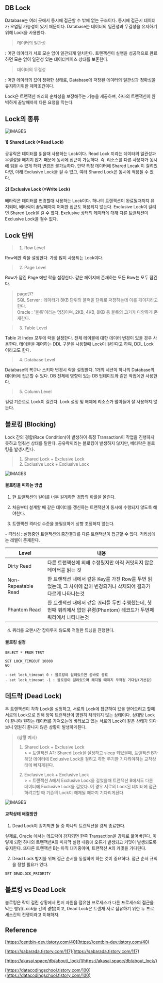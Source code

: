 ## DB Lock

Database는 여러 곳에서 동시에 접근할 수 밖에 없는 구조이다. 동시에 접근시 데이터가 오염될 가능성이 있기 때문이다. Database는 데이터의 일관성과 무결성을 유지하기 위해 Lock을 사용한다.

> 데이터의 일관성

: 어떤 데이터가 서로 모순 없이 일관되게 일치한다. 트랜잭션이 실행을 성공적으로 완료하면 모순 없이 일관성 있는 데이터베이스 상태를 보존한다.

> 데이터의 무결성

: 어떤 데이터의 값이 정확한 상태로, Database에 저장된 데이터의 일관성과 정확성을 유지하기위한 제약조건이다.

Lock은 트랜잭션 처리의 순차성을 보장해주는 기능을 제공하며, 하나의 트랜잭션이 완벽하게 끝날때까지 다른 요청을 막는다.

## Lock의 종류

![IMAGES](../images/Lock1.png)

#### 1) Shared Lock (=Read Lock)

공유락은 데이터를 읽을때 사용하는 Lock이다. Read Lock 끼리는 데이터의 일관성과 무결성을 해치지 않기 때문에 동시에 접근이 가능하다. 즉, 리소스를 다른 사용자가 동시에 읽을 수 있게 하되 변경은 불가능하다. 만약 특정 데이터에 Shared Locak 이 걸려있다면, 아래 Exclusive Lock을 걸 수 없고, 여러 Shared Lock은 동시에 적용될 수 있다.

#### 2) Exclusive Lock (=Write Lock)

베타락은 데이터를 변경할대 사용하는 Lock이다. 하나의 트랜잭션이 완료될때까지 유지되며, 베타락이 끝날때까지 어떠한 접근도 허용되지 않는다. Exclusive Lock이 걸리면 Shared Lock을 걸 수 없다. Exclusive 상태의 데이터에 대해 다른 트랜잭션이 Exclusive Lock을 걸수 없다.

## Lock 단위

> 1) Row Level

Row에만 락을 설정한다. 가장 많이 사용되는 Lock이다.

> 2) Page Level

Row가 담긴 Page 에만 락을 설정한다. 같은 페이지에 존재하는 모든 Row는 모두 잠긴다.

> page란?  
> SQL Server : 데이터가 8KB 단위의 블럭을 단위로 저장하는데 이를 페이지라고 한다.  
> Oracle : '블록'이라는 명칭이며, 2KB, 4KB, 8KB 등 블록의 크기가 다양하게 존재한다.

> 3) Table Level 

Table 과 Index 모두에 락을 설정한다. 전체 테이블에 대한 데이터 변경이 있을 경우 사용한다. 테이블을 제어하는 DDL 구문을 사용할때 Lock이 걸린다고 하여, DDL Lock 이라고도 한다.

> 4) Database Level

Database의 복구나 스키마 변경시 락을 설정한다. 1개의 세션이 하나의 Database의 데이터에 접근할 수 있다. DB 전체에 영향이 있는 DB 업데이트와 같은 작업에만 사용한다.

> 5) Column Level

컬럼 기준으로 Lock이 걸린다. Lock 설정 및 해제에 리소스가 많이들어 잘 사용하지 않는다.

## 블로킹 (Blocking)

Lock 간의 경합(Race Condition)이 발생하여 특정 Transaction이 작업을 진행하지 못하고 멈춰선 상태를 말한다. 공유락끼리는 블로킹이 발생하지 않지만, 베타락은 블로킹을 발생시킨다.

> 1) Shared Lock + Exclusive Lock
> 2) Exclusive Lock + Exclusive Lock

![IMAGES](../images/Lock2.png)

#### 블로킹을 피하는 방법

1) 한 트랜잭션의 길이를 너무 길게하면 경합의 확률을 올린다.

2) 처음부터 설계할 때 같은 데이터를 갱신하는 트랜잭션이 동시에 수행되지 않도록 해야한다.

3) 트랜잭션 격리성 수준을 불필요하게 상향 조정하지 않는다.

\- 격리성 : 실행중인 트랜잭션의 중간결과를 다른 트랜잭션이 접근할 수 없다. 격리성에는 레벨이 존재한다.

| Level | 내용 |
| --- | --- |
| Dirty Read | 다른 트랜잭션에 의해 수정됬지만 아직 커밋되지 않은 데이터를 읽는 것 |
| Non-Repeatable Read | 한 트랜잭션 내에서 같은 Key를 가진 Row를 두번 읽었는데, 그 사이에 값이 변경되거나 삭제되어 결과가 다르게 나타나는것  |
| Phantom Read | 한 트랜잭션 내에서 같은 쿼리를 두번 수행했는데, 첫번째 쿼리에서 없던 유령(Phantom) 레코드가 두번째 쿼리에서 나타나는것 |

4) 쿼리를 오랜시간 잡아두지 않도록 적절한 튜닝을 진행한다.

#### 블로킹 설정

```
SELECT * FROM TEST

SET LOCK_TIMEOUT 10000
GO

- set lock_timeout 0 : 블로킹이 걸려있으면 곧바로 종료
- set lock_timeout -1 : 블로킹이 걸려있으며 해지될 때까지 무작정 기다림(기본값)
```

## 데드락 (Dead Lock)

두 트랜잭션이 각각 Lock을 설정하고, 서로의 Lock에 접근하여 값을 얻어오려고 할때 서로의 Lock으로 인해 양쪽 트랜잭션이 영원히 처리되지 않는 상태이다. 상대방 Lock이 끝나야 원하는 데이터를 가져오는데 바라보고 있는 서로의 Lock이 같은 상태가 되다보니 영원히 끝나지 않은 상황이 발생하게된다.

> (상황 예시)
> 1) Shared Lock + Exclusive Lock  
     > \= 트랜잭션 A가 Shared Lock을 설정하고 sleep 되었을때, 트랜잭션 B가 해당 데이터에 Exclusive Lock을 걸려고 하면 무기한 기다려야하는 교착상태에 빠지게된다. 
>
> 2) Exclusive Lock + Exclusive Lock  
     > \= 트랜잭션 A에서 Exclusive Lock을 걸었을때 트랜잭션 B에서도 다른 데이터에 Exclusive Lock을 걸었다. 이 경우 서로의 Lock된 데이터에 접근하려고할 때 기존의 Lock이 해제될 때까지 기다리게된다.

![IMAGES](../images/Lock3.png)

#### 교착상태 해결방안

1) Dead Lock이 감지되면 둘 중 하나의 트랜잭션을 강제 종료한다.

실제로, Oracle 에서는 데드락이 감지되면 한쪽 Transaction을 강제로 풀어버린다. 이렇게 되면 하나의 트랜잭션A의 마지막 실행 내용에 오류가 발생되고 커밋이 발생되도록 유지한다. 또다른 트랜잭션 B는 아직 대기중이며, 트랜잭션 A의 커밋을 기다린다.

2) Dead Lock 방지를 위해 접근 순서를 동일하게 하는 것이 중요하다. 접근 순서 규칙을 정할 필요가 있다.

```
SET DEADLOCK_PRIORITY
```

## 블로킹 vs Dead Lock

블로킹은 락이 걸린 상황에서 먼저 자원을 점유한 프로세스가 다른 프로세스의 접근을 막는 행위(Lock들 간의 경합)이고, Dead Lock은 트랜재 서로 점유하기 위한 두 프로세스간의 전쟁이라고 이해하자.

## Reference

[https://centbin-dev.tistory.com/40](https://centbin-dev.tistory.com/40)

[https://sabarada.tistory.com/117](https://sabarada.tistory.com/117)

[https://akasai.space/db/about\_lock/](https://akasai.space/db/about_lock/)

[https://datacodingschool.tistory.com/100](https://datacodingschool.tistory.com/100)